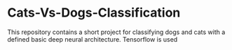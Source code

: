 # Cats-Vs-Dogs-Classification
This repository contains a short project for classifying dogs and cats with a defined basic deep neural architecture. Tensorflow is used 
